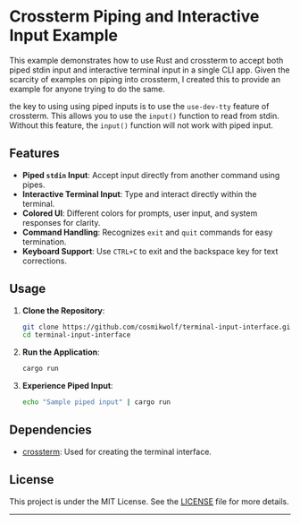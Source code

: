 # Crossterm Piping and Interactive Input Example

This example demonstrates how to use Rust and crossterm to accept both piped stdin input and interactive terminal input in a single CLI app. Given the scarcity of examples on piping into crossterm, I created this to provide an example for anyone trying to do the same.

the key to using using piped inputs is to use the `use-dev-tty` feature of crossterm. This allows you to use the `input()` function to read from stdin. Without this feature, the `input()` function will not work with piped input.


## Features

- **Piped `stdin` Input**: Accept input directly from another command using pipes.
- **Interactive Terminal Input**: Type and interact directly within the terminal.
- **Colored UI**: Different colors for prompts, user input, and system responses for clarity.
- **Command Handling**: Recognizes `exit` and `quit` commands for easy termination.
- **Keyboard Support**: Use `CTRL+C` to exit and the backspace key for text corrections.

## Usage

1. **Clone the Repository**:
   ```bash
   git clone https://github.com/cosmikwolf/terminal-input-interface.git
   cd terminal-input-interface
   ```

2. **Run the Application**:
   ```bash
   cargo run
   ```

3. **Experience Piped Input**:
   ```bash
   echo "Sample piped input" | cargo run
   ```

## Dependencies

- [crossterm](https://crates.io/crates/crossterm): Used for creating the terminal interface.

## License

This project is under the MIT License. See the [LICENSE](LICENSE) file for more details.

---